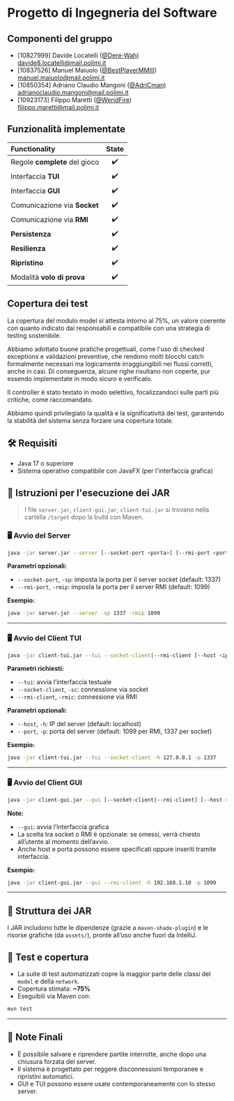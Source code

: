 # Progetto di Ingegneria del Software

## Componenti del gruppo
- [10827999] Davide Locatelli ([@Dere-Wah](https://github.com/Dere-Wah)) <br> davide8.locatelli@mail.polimi.it
- [10837526] Manuel Maiuolo ([@BestPlayerMMIII](https://github.com/BestPlayerMMIII)) <br> manuel.maiuolo@mail.polimi.it
- [10850354] Adriano Claudio Mangoni ([@AdriCman](https://github.com/AdriCman)) <br> adrianoclaudio.mangoni@mail.polimi.it
- [10923173] Filippo Maretti ([@WeridFire](https://github.com/WeridFire)) <br> filippo.maretti@mail.polimi.it

## Funzionalità implementate

| Functionality                 | State |
|:------------------------------|:-----:|
| Regole **complete** del gioco | ✔️ |
| Interfaccia **TUI**           | ✔️ |
| Interfaccia **GUI**           | ✔️ |
| Comunicazione via **Socket**  | ✔️ |
| Comunicazione via **RMI**     | ✔️ |
| **Persistenza**               | ✔️ |
| **Resilienza**                | ✔️ |
| **Ripristino**                | ✔️ |
| Modalità **volo di prova**    | ✔️ |

## Copertura dei test
La copertura del modulo model si attesta intorno al 75%,
un valore coerente con quanto indicato dai responsabili e compatibile con una strategia
di testing sostenibile.

Abbiamo adottato buone pratiche progettuali, come l'uso di checked exceptions
e validazioni preventive, che rendono molti blocchi catch formalmente necessari
ma logicamente irraggiungibili nei flussi corretti, anche in casi.
Di conseguenza, alcune righe risultano non coperte, pur essendo implementate
in modo sicuro e verificato.

Il controller è stato testato in modo selettivo, focalizzandoci sulle parti più critiche,
come raccomandato.

Abbiamo quindi privilegiato la qualità e la significatività dei test,
garantendo la stabilità del sistema senza forzare una copertura totale.

## 🛠️ Requisiti
- Java 17 o superiore
- Sistema operativo compatibile con JavaFX (per l'interfaccia grafica)

## 🚀 Istruzioni per l'esecuzione dei JAR

> I file `server.jar`, `client-gui.jar`, `client-tui.jar` si trovano nella cartella `/target` dopo la build con Maven.

### 🖥️ Avvio del Server
```bash
java -jar server.jar --server [--socket-port <porta>] [--rmi-port <porta>]
````

**Parametri opzionali:**

* `--socket-port`, `-sp`: imposta la porta per il server socket (default: 1337)
* `--rmi-port`, `-rmip`: imposta la porta per il server RMI (default: 1099)

**Esempio:**

```bash
java -jar server.jar --server -sp 1337 -rmip 1099
```

---

### 🖥️ Avvio del Client TUI

```bash
java -jar client-tui.jar --tui --socket-client|--rmi-client [--host <ip>] [--port <porta>]
```

**Parametri richiesti:**

* `--tui`: avvia l’interfaccia testuale
* `--socket-client`, `-sc`: connessione via socket
* `--rmi-client`, `-rmic`: connessione via RMI

**Parametri opzionali:**

* `--host`, `-h`: IP del server (default: localhost)
* `--port`, `-p`: porta del server (default: 1099 per RMI, 1337 per socket)

**Esempio:**

```bash
java -jar client-tui.jar --tui --socket-client -h 127.0.0.1 -p 1337
```

---

### 🖥️ Avvio del Client GUI

```bash
java -jar client-gui.jar --gui [--socket-client|--rmi-client] [--host <ip>] [--port <porta>]
```

**Note:**

* `--gui`: avvia l’interfaccia grafica
* La scelta tra socket o RMI è opzionale: se omessi, verrà chiesto all’utente al momento dell’avvio.
* Anche host e porta possono essere specificati oppure inseriti tramite interfaccia.

**Esempio:**

```bash
java -jar client-gui.jar --gui --rmi-client -h 192.168.1.10 -p 1099
```

---

## 📁 Struttura dei JAR

I JAR includono tutte le dipendenze (grazie a `maven-shade-plugin`) e le risorse grafiche (da `assets/`), pronte all’uso anche fuori da IntelliJ.

## 🧪 Test e copertura

* La suite di test automatizzati copre la maggior parte delle classi del `model` e della `network`.
* Copertura stimata: **\~75%**
* Eseguibili via Maven con:

```bash
mvn test
```

---

## 📌 Note Finali

* È possibile salvare e riprendere partite interrotte, anche dopo una chiusura forzata del server.
* Il sistema è progettato per reggere disconnessioni temporanee e ripristini automatici.
* GUI e TUI possono essere usate contemporaneamente con lo stesso server.

